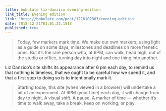 ```yaml
---
title: bobulate liz-danzico evening-edition
link_title: Evening edition
link: 'http://bobulate.com/post/1216102383/evening-edition'
date: 2018-12-21T01:01:23.151Z
published: true
---
```

> Today, few markers mark time. We make our own markers, using light as a guide on some days, milestones and deadlines on more frenetic ones. But it’s the rare person who, at 6PM, can walk, head high, out of the studio or office, turning day into night and one thing into another.

Liz Danzico’s site shifts its appearance after 6 pm each day, to remind us that nothing is timeless, that we ought to be careful how we spend it, and that a first step to doing so is to intentionally mark it.

> Starting today, this site (when viewed in a browser) will undertake a bit of an experiment. At 6PM (your time) each day, it will change from day to night. A visual shift. A pause. A marker of time — whether it’s time to walk away, take a break, keep on working, or play.
